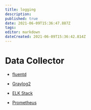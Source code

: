 ```yaml
---
title: logging
description: 
published: true
date: 2021-06-09T15:36:47.887Z
tags: 
editor: markdown
dateCreated: 2021-06-09T15:36:42.814Z
---
```


# Data Collector

* [fluentd](https://www.fluentd.org/architecture)

* [Graylog2](../graylog2)

* [ELK Stack](../elk-stack)

* [Prometheus](../prometheus)
